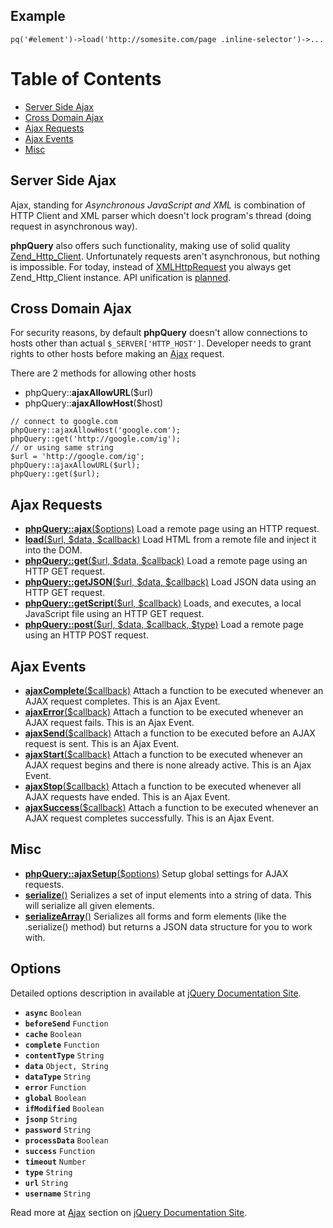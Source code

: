 Example
-------

``` {.prettyprint}
pq('#element')->load('http://somesite.com/page .inline-selector')->...
```

Table of Contents
=================

-   [Server Side Ajax](#Server_Side_Ajax)
-   [Cross Domain Ajax](#Cross_Domain_Ajax)
-   [Ajax Requests](#Ajax_Requests)
-   [Ajax Events](#Ajax_Events)
-   [Misc](#Misc)

Server Side Ajax
----------------

Ajax, standing for *Asynchronous JavaScript and XML* is combination of
HTTP Client and XML parser which doesn't lock program's thread (doing
request in asynchronous way).

**phpQuery** also offers such functionality, making use of solid quality
[Zend\_Http\_Client](http://framework.zend.com/manual/en/zend.http.html).
Unfortunately requests aren't asynchronous, but nothing is impossible.
For today, instead of
[XMLHttpRequest](http://en.wikipedia.org/wiki/XMLHttpRequest) you always
get Zend\_Http\_Client instance. API unification is
[planned](http://code.google.com/p/phpquery/issues/detail?id=44).

Cross Domain Ajax
-----------------

For security reasons, by default **phpQuery** doesn't allow connections
to hosts other than actual `$_SERVER['HTTP_HOST']`. Developer needs to
grant rights to other hosts before making an
[Ajax](http://code.google.com/p/phpquery/wiki/Ajax) request.

There are 2 methods for allowing other hosts

-   phpQuery::**ajaxAllowURL**(\$url)
-   phpQuery::**ajaxAllowHost**(\$host)

``` {.prettyprint}
// connect to google.com
phpQuery::ajaxAllowHost('google.com');
phpQuery::get('http://google.com/ig');
// or using same string
$url = 'http://google.com/ig';
phpQuery::ajaxAllowURL($url);
phpQuery::get($url);
```

Ajax Requests
-------------

-   **[phpQuery::ajax](http://docs.jquery.com/Ajax/jQuery.ajax)**[(\$options)](http://docs.jquery.com/Ajax/jQuery.ajax)
    Load a remote page using an HTTP request.
-   **[load](http://docs.jquery.com/Ajax/load)**[(\$url, \$data,
    \$callback)](http://docs.jquery.com/Ajax/load) Load HTML from a
    remote file and inject it into the DOM.
-   **[phpQuery::get](http://docs.jquery.com/Ajax/jQuery.get)**[(\$url,
    \$data, \$callback)](http://docs.jquery.com/Ajax/jQuery.get) Load a
    remote page using an HTTP GET request.
-   **[phpQuery::getJSON](http://docs.jquery.com/Ajax/jQuery.getJSON)**[(\$url,
    \$data, \$callback)](http://docs.jquery.com/Ajax/jQuery.getJSON)
    Load JSON data using an HTTP GET request.
-   **[phpQuery::getScript](http://docs.jquery.com/Ajax/jQuery.getScript)**[(\$url,
    \$callback)](http://docs.jquery.com/Ajax/jQuery.getScript) Loads,
    and executes, a local JavaScript file using an HTTP GET request.
-   **[phpQuery::post](http://docs.jquery.com/Ajax/jQuery.post)**[(\$url,
    \$data, \$callback,
    \$type)](http://docs.jquery.com/Ajax/jQuery.post) Load a remote page
    using an HTTP POST request.

Ajax Events
-----------

-   **[ajaxComplete](http://docs.jquery.com/Ajax/ajaxComplete)**[(\$callback)](http://docs.jquery.com/Ajax/ajaxComplete)
    Attach a function to be executed whenever an AJAX request completes.
    This is an Ajax Event.
-   **[ajaxError](http://docs.jquery.com/Ajax/ajaxError)**[(\$callback)](http://docs.jquery.com/Ajax/ajaxError)
    Attach a function to be executed whenever an AJAX request fails.
    This is an Ajax Event.
-   **[ajaxSend](http://docs.jquery.com/Ajax/ajaxSend)**[(\$callback)](http://docs.jquery.com/Ajax/ajaxSend)
    Attach a function to be executed before an AJAX request is sent.
    This is an Ajax Event.
-   **[ajaxStart](http://docs.jquery.com/Ajax/ajaxStart)**[(\$callback)](http://docs.jquery.com/Ajax/ajaxStart)
    Attach a function to be executed whenever an AJAX request begins and
    there is none already active. This is an Ajax Event.
-   **[ajaxStop](http://docs.jquery.com/Ajax/ajaxStop)**[(\$callback)](http://docs.jquery.com/Ajax/ajaxStop)
    Attach a function to be executed whenever all AJAX requests have
    ended. This is an Ajax Event.
-   **[ajaxSuccess](http://docs.jquery.com/Ajax/ajaxSuccess)**[(\$callback)](http://docs.jquery.com/Ajax/ajaxSuccess)
    Attach a function to be executed whenever an AJAX request completes
    successfully. This is an Ajax Event.

Misc
----

-   **[phpQuery::ajaxSetup](http://docs.jquery.com/Ajax/jQuery.ajaxSetup)**[(\$options)](http://docs.jquery.com/Ajax/jQuery.ajaxSetup)
    Setup global settings for AJAX requests.
-   **[serialize](http://docs.jquery.com/Ajax/serialize)**[()](http://docs.jquery.com/Ajax/serialize)
    Serializes a set of input elements into a string of data. This will
    serialize all given elements.
-   **[serializeArray](http://docs.jquery.com/Ajax/serializeArray)**[()](http://docs.jquery.com/Ajax/serializeArray)
    Serializes all forms and form elements (like the .serialize()
    method) but returns a JSON data structure for you to work with.

Options
-------

Detailed options description in available at [jQuery Documentation
Site](http://docs.jquery.com/Ajax/jQuery.ajax#toptions).

-   **`async`** `Boolean`
-   **`beforeSend`** `Function`
-   **`cache`** `Boolean`
-   **`complete`** `Function`
-   **`contentType`** `String`
-   **`data`** `Object, String`
-   **`dataType`** `String`
-   **`error`** `Function`
-   **`global`** `Boolean`
-   **`ifModified`** `Boolean`
-   **`jsonp`** `String`
-   **`password`** `String`
-   **`processData`** `Boolean`
-   **`success`** `Function`
-   **`timeout`** `Number`
-   **`type`** `String`
-   **`url`** `String`
-   **`username`** `String`

Read more at [Ajax](http://docs.jquery.com/Ajax) section on [jQuery
Documentation Site](http://docs.jquery.com/).
